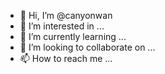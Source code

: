 - 👋 Hi, I’m @canyonwan
- 👀 I’m interested in ...
- 🌱 I’m currently learning ...
- 💞️ I’m looking to collaborate on ...
- 📫 How to reach me ...

<!---
canyonwan/canyonwan is a ✨ special ✨ repository because its `README.md` (this file) appears on your GitHub profile.
You can click the Preview link to take a look at your changes.
--->
